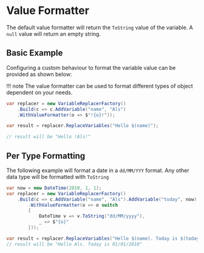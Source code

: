 # Value Formatter

The default value formatter will return the `ToString` value of the variable. A `null` value will
return an empty string.

## Basic Example

Configuring a custom behaviour to format the variable value can be provided as shown below:

!!! note
    The value formatter can be used to format different types of object
    dependent on your needs.
    
```csharp { data-fiddle="qEOrwv" }
var replacer = new VariableReplacerFactory()
    .Build(c => c.AddVariable("name", "Als")
    .WithValueFormatter(o => $"!{o}!"));

var result = replacer.ReplaceVariables("Hello $(name)");

// result will be "Hello !Als!"
```

## Per Type Formatting

The following example will format a date in a `dd/MM/YYY` format. Any other data type
will be formatted with `ToString`

```csharp { data-fiddle="eGJRX4" }
var now = new DateTime(2010, 1, 1);
var replacer = new VariableReplacerFactory()
    .Build(c => c.AddVariable("name", "Als").AddVariable("today", now)
        .WithValueFormatter(o => o switch
        {
            DateTime v => v.ToString("dd/MM/yyyy"),
            _ => $"{o}"
        }));

var result = replacer.ReplaceVariables("Hello $(name). Today is $(today)");
// result will be "Hello Als. Today is 01/01/2010"
```


